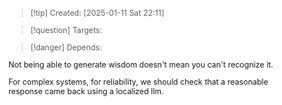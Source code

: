 
>[!tip] Created: [2025-01-11 Sat 22:11]

>[!question] Targets: 

>[!danger] Depends: 

Not being able to generate wisdom doesn't mean you can't recognize it.

For complex systems, for reliability, we should check that a reasonable response came back using a localized llm.